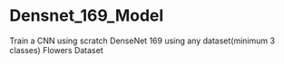 # Densnet_169_Model
Train a CNN using scratch DenseNet 169 using any dataset(minimum 3 classes)  Flowers Dataset
